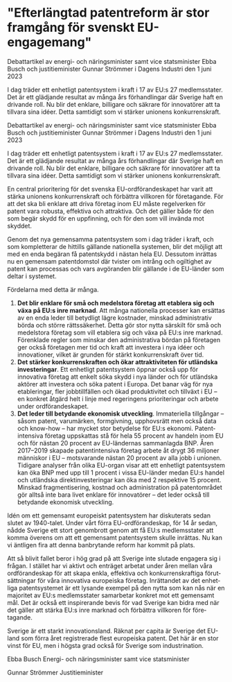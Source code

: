 # "Efterlängtad patentreform är stor framgång för svenskt EU-engagemang"

Debattartikel av energi- och närings­minister samt vice stats­minister Ebba Busch och justitie­minister Gunnar Strömmer i Dagens Industri den 1 juni 2023

I dag träder ett enhetligt patent­system i kraft i 17 av EU:s 27 medlems­stater. Det är ett glädjande resultat av många års förhand­lingar där Sverige haft en drivande roll. Nu blir det enklare, billigare och säkrare för innova­törer att ta tillvara sina idéer. Detta samtidigt som vi stärker unionens konkurrens­kraft.

Debattartikel av energi- och närings­minister samt vice stats­minister Ebba Busch och justitie­minister Gunnar Strömmer i Dagens Industri den 1 juni 2023

I dag träder ett enhetligt patent­system i kraft i 17 av EU:s 27 medlems­stater. Det är ett glädjande resultat av många års förhand­lingar där Sverige haft en drivande roll. Nu blir det enklare, billigare och säkrare för innova­törer att ta tillvara sina idéer. Detta samtidigt som vi stärker unionens konkurrens­kraft.

En central priori­tering för det svenska EU-ordförande­skapet har varit att stärka unionens kon­kurrens­kraft och förbättra villkoren för före­tagande. För att det ska bli enklare att driva företag inom EU måste regel­verken för patent vara robusta, effektiva och attrak­tiva. Och det gäller både för den som begär skydd för en upp­finning, och för den som vill invända mot skyddet.

Genom det nya gemen­samma patent­system som i dag träder i kraft, och som komplet­terar de hittills gällande nationella systemen, blir det möjligt att med en enda begäran få patent­skydd i nästan hela EU. Dess­utom inrättas nu en gemen­sam patent­domstol där tvister om intrång och ogiltig­het av patent kan processas och vars avgöranden blir gällande i de EU-länder som deltar i systemet.

Fördelarna med detta är många.

1. **Det blir enklare för små och medel­stora företag att etablera sig och växa på EU:s inre marknad**. Att många natio­nella processer kan ersättas av en enda leder till betydligt lägre kostnader, minskad administ­rativ börda och större rätts­säkerhet. Detta gör stor nytta särskilt för små och medel­stora företag som vill etablera sig och växa på EU:s inre marknad. Förenk­lade regler som minskar den administ­rativa bördan på företagen ger också företagen mer tid och kraft att investera i nya idéer och innova­tioner, vilket är grunden för stärkt kon­kurrens­kraft över tid.
2. **Det stärker kon­kurrens­kraften och ökar attrak­tiviteten för utländska investe­ringar**. Ett enhetligt patent­system öppnar också upp för innovativa företag att enkelt söka skydd i nya länder och för utländ­ska aktörer att inves­tera och söka patent i Europa. Det banar väg för nya etable­ringar, fler jobb­tillfällen och ökad produkti­vitet och tillväxt i EU – en konkret åtgärd helt i linje med regeringens priorite­ringar och arbete under ordförande­skapet.
3. **Det leder till betydande ekonomisk utveckling**. Immateri­ella tillgångar – såsom patent, varu­märken, form­givning, upphovs­rätt men också data och know-how – har mycket stor betydelse för EU:s ekonomi. Patent­inten­siva företag upp­skattas stå för hela 55 procent av handeln inom EU och för nästan 20 procent av EU-ländernas samman­lagda BNP. Åren 2017–2019 skapade patent­intensiva företag arbete åt drygt 36 miljoner människor i EU – motsvarande nästan 20 procent av alla jobb i unionen. Tidigare analyser från olika EU-organ visar att ett enhet­ligt patent­system kan öka BNP med upp till 1 procent i vissa EU-länder medan EU:s handel och utländska direkt­investe­ringar kan öka med 2 respektive 15 procent. Minskad fragmenti­sering, kostnad och administ­ration på patent­området gör alltså inte bara livet enklare för innova­törer – det leder också till betydande ekono­misk utveckling.

Idén om ett gemen­samt europeiskt patent­system har disku­terats sedan slutet av 1940-talet. Under vårt förra EU-ordförande­skap, för 14 år sedan, nådde Sverige ett stort genom­brott genom att få EU:s medlems­stater att komma överens om att ett gemen­samt patent­system skulle inrättas. Nu kan vi äntligen fira att denna ban­brytande reform har kommit på plats.

Att så blivit fallet beror i hög grad på att Sverige inte slutade enga­gera sig i frågan. I stället har vi aktivt och enträget arbetat under åren mellan våra ordförande­skap för att skapa enkla, effektiva och kon­kurrens­kraftiga förut­sätt­ningar för våra innova­tiva europe­iska företag. Inrättandet av det enhet­liga patent­systemet är ett lysande exempel på den nytta som kan nås när en majoritet av EU:s medlems­stater samarbetar konkret mot ett gemen­samt mål. Det är också ett inspire­rande bevis för vad Sverige kan bidra med när det gäller att stärka EU:s inre marknad och förbättra villkoren för före­tagande.

Sverige är ett starkt innova­tions­land. Räknat per capita är Sverige det EU-land som förra året regist­rerade flest europe­iska patent. Det här är en stor vinst för EU, men i högsta grad också för Sverige som industri­nation.

Ebba Busch
Energi- och närings­minister samt vice stats­minister

Gunnar Strömmer
Justitieminister
